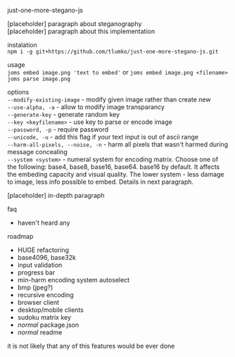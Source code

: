 just-one-more-stegano-js

[placeholder] paragraph about steganography  
[placeholder] paragraph about this implementation  

instalation  
`npm i -g git+https://github.com/tlumko/just-one-more-stegano-js.git`

usage  
`joms embed image.png 'text to embed'` or  `joms embed image.png <filename>`  
`joms parse image.png`  

options  
`--modify-existing-image` - modify given image rather than create new  
`--use-alpha, -a` - allow to modify image transparancy  
`--generate-key` - generate random key  
`--key <keyfilename>` - use key to parse or encode image  
`--password, -p` - require password  
`--unicode, -u` - add this flag if your text input is out of ascii range  
`--harm-all-pixels, --noise, -n` - harm all pixels that wasn't harmed during message concealing  
`--system <system>` - numeral system for encoding matrix. Choose one of the following: base4, base8, base16, base64. base16 by default. It affects the embeding capacity and visual quality. The lower system - less damage to image, less info possible to embed. Details in next paragraph.  

[placeholder] in-depth paragraph

faq  
- haven't heard any

roadmap  
- HUGE refactoring
- base4096, base32k
- input validation
- progress bar
- min-harm encoding system autoselect
- bmp (jpeg?)
- recursive encoding
- browser client
- desktop/mobile clients
- sudoku matrix key
- _normal_ package.json
- _normal_ readme

it is not likely that any of this features would be ever done

